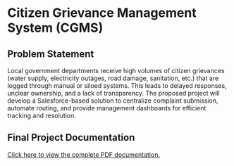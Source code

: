 # Citizen Grievance Management System (CGMS)

## Problem Statement

Local government departments receive high volumes of citizen grievances (water supply, electricity outages, road damage, sanitation, etc.) that are logged through manual or siloed systems. This leads to delayed responses, unclear ownership, and a lack of transparency. The proposed project will develop a Salesforce-based solution to centralize complaint submission, automate routing, and provide management dashboards for efficient tracking and resolution.

## Final Project Documentation
[Click here to view the complete PDF documentation.](/salesforce%20project-cgms_documentation.pdf)
